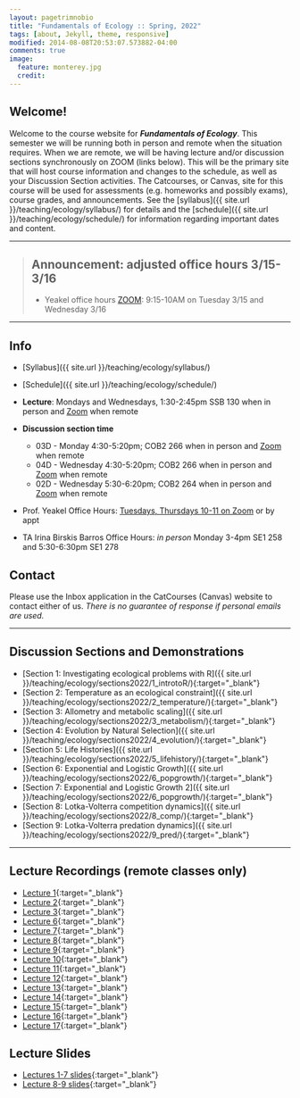 ```yaml
---
layout: pagetrimnobio
title: "Fundamentals of Ecology :: Spring, 2022"
tags: [about, Jekyll, theme, responsive]
modified: 2014-08-08T20:53:07.573882-04:00
comments: true
image:
  feature: monterey.jpg
  credit:
---
```


## Welcome!
Welcome to the course website for ***Fundamentals of Ecology***. This semester we will be running both in person and remote when the situation requires. When we are remote, we will be having lecture and/or discussion sections synchronously on ZOOM (links below). This will be the primary site that will host course information and changes to the schedule, as well as your Discussion Section activities. The Catcourses, or Canvas, site for this course will be used for assessments (e.g. homeworks and possibly exams), course grades, and announcements. See the [syllabus]({{ site.url }}/teaching/ecology/syllabus/) for details and the [schedule]({{ site.url }}/teaching/ecology/schedule/) for information regarding important dates and content.

---
> ## Announcement: adjusted office hours 3/15-3/16
> * Yeakel office hours [ZOOM](https://ucmerced.zoom.us/j/87957489369): 9:15-10AM on Tuesday 3/15 and Wednesday 3/16  

---

## Info
*	[Syllabus]({{ site.url }}/teaching/ecology/syllabus/)  
* [Schedule]({{ site.url }}/teaching/ecology/schedule/)  

*	**Lecture**: Mondays and Wednesdays, 1:30-2:45pm SSB 130 when in person and [Zoom](https://ucmerced.zoom.us/j/87957489369) when remote  
* **Discussion section time**  
    * 03D - Monday 4:30-5:20pm; COB2 266 when in person and [Zoom](https://ucmerced.zoom.us/j/87184971115) when remote  
    * 04D - Wednesday 4:30-5:20pm; COB2 266 when in person and [Zoom](https://ucmerced.zoom.us/j/84625324440) when remote  
    * 02D - Wednesday 5:30-6:20pm; COB2 264 when in person and [Zoom](https://ucmerced.zoom.us/j/89615858000) when remote   

*	Prof. Yeakel Office Hours: [Tuesdays, Thursdays 10-11 on Zoom](https://ucmerced.zoom.us/j/86299475624) or by appt  
*	TA Irina Birskis Barros Office Hours: *in person* Monday 3-4pm SE1 258 and 5:30-6:30pm SE1 278  

## Contact
Please use the Inbox application in the CatCourses (Canvas) website to contact either of us. *There is no guarantee of response if personal emails are used.*

---

## Discussion Sections and Demonstrations
* [Section 1: Investigating ecological problems with R]({{ site.url }}/teaching/ecology/sections2022/1_introtoR/){:target="_blank"}  
* [Section 2: Temperature as an ecological constraint]({{ site.url }}/teaching/ecology/sections2022/2_temperature/){:target="_blank"}  
* [Section 3: Allometry and metabolic scaling]({{ site.url }}/teaching/ecology/sections2022/3_metabolism/){:target="_blank"}  
* [Section 4: Evolution by Natural Selection]({{ site.url }}/teaching/ecology/sections2022/4_evolution/){:target="_blank"}  
* [Section 5: Life Histories]({{ site.url }}/teaching/ecology/sections2022/5_lifehistory/){:target="_blank"}  
* [Section 6: Exponential and Logistic Growth]({{ site.url }}/teaching/ecology/sections2022/6_popgrowth/){:target="_blank"}  
* [Section 7: Exponential and Logistic Growth 2]({{ site.url }}/teaching/ecology/sections2022/6_popgrowth/){:target="_blank"}  
* [Section 8: Lotka-Volterra competition dynamics]({{ site.url }}/teaching/ecology/sections2022/8_comp/){:target="_blank"}  
* [Section 9: Lotka-Volterra predation dynamics]({{ site.url }}/teaching/ecology/sections2022/9_pred/){:target="_blank"}  


---

## Lecture Recordings (remote classes only)
* [Lecture 1](https://ucmerced.box.com/s/gyv9cfl0evn04mxstosgz9xp368u2dzo){:target="_blank"}  
* [Lecture 2](https://ucmerced.box.com/s/t5fdocjyxkw4cv6jmqhtgtlmoabfrh8k){:target="_blank"}  
* [Lecture 3](https://ucmerced.box.com/s/tpshv110jg0xjtv6vxdn9x3dijxr0667){:target="_blank"}  
* [Lecture 6](https://ucmerced.box.com/s/npjt0dc46moo5iuzpyj4o3q9cb4t0x2c){:target="_blank"}  
* [Lecture 7](https://ucmerced.box.com/s/akdgjwdogwud0icpi98tlvnobcbpoy5m){:target="_blank"}  
* [Lecture 8](https://ucmerced.box.com/s/4kdzn45yq2595wjv1vtlec7674hx65eo){:target="_blank"}  
* [Lecture 9](https://ucmerced.box.com/s/mqinlz2o7w2p8upveqypbruxcd3njjcb){:target="_blank"}  
* [Lecture 10](https://ucmerced.box.com/s/uqadojywmwq2pndw49vhc9g02dgkn4a9){:target="_blank"}  
* [Lecture 11](https://ucmerced.box.com/s/ypq0ae37ptxvilw58iw2p2bglwukjds1){:target="_blank"}  
* [Lecture 12](https://ucmerced.box.com/s/tj2bwfxmmknu5b1p688h3022awhsja4c){:target="_blank"}  
* [Lecture 13](https://ucmerced.box.com/s/97xjasv6bmfzzvmk6k8ljopnz4ibf2kp){:target="_blank"}  
* [Lecture 14](https://ucmerced.box.com/s/g3u99zpzlkchl9xf6rkfqjopszjfa0je){:target="_blank"}  
* [Lecture 15](https://ucmerced.box.com/s/1x2dncxvg82fs11j2ffgcxylisfmz4vb){:target="_blank"}  
* [Lecture 16](https://ucmerced.box.com/s/brnfvx83i8pkkckqzjs1a07772l5yv2j){:target="_blank"}  
* [Lecture 17](https://ucmerced.box.com/s/3ulhgy76uvr3lzjx0ppngsjseonkokwu){:target="_blank"}  



## Lecture Slides  
* [Lectures 1-7 slides](https://ucmerced.box.com/s/7z2x0f06pf8zx5mpyksraqrcxa7czqj3){:target="_blank"}  
* [Lecture 8-9 slides](https://ucmerced.box.com/s/w1zjmetgdjvsrn0w2dwlhjqx4sgrd5qh){:target="_blank"}  

<!-- 
## Discussion Sections and Demonstrations
* [Demo 1: Intro to R]({{ site.url }}/teaching/ecology/summersections/demo_1_introtoR/){:target="_blank"}  
* [Section 1: Temperature as a constraint]({{ site.url }}/teaching/ecology/summersections/section_1_temperature/){:target="_blank"}  
* [Section 2: Metabolism & allometry]({{ site.url }}/teaching/ecology/summersections/section_2_metabolism/){:target="_blank"}  
* [Demo 2: Life histories]({{ site.url }}/teaching/ecology/summersections/demo_2_lifehistory/){:target="_blank"}
* [Section 3: Evolution by natural selection]({{ site.url }}/teaching/ecology/summersections/section_3_evolution/){:target="_blank"}
* [Demo 3: Game Theory]({{ site.url }}/teaching/ecology/summersections/demo_3_gametheory/){:target="_blank"}  
* [Section 4: Exponential and Logistic Growth]({{ site.url }}/teaching/ecology/summersections/section_4_pop1/){:target="_blank"}  
* [Section 5: Competition]({{ site.url }}/teaching/ecology/summersections/section_5_comp/){:target="_blank"}  
* [Demo 4: Simulating Competition]({{ site.url }}/teaching/ecology/summersections/demo_4_comp/){:target="_blank"}  
* [Demo 5: Simulating Predation]({{ site.url }}/teaching/ecology/summersections/demo_5_pred/){:target="_blank"}  
* [Section 6: Predation]({{ site.url }}/teaching/ecology/summersections/section_6_pred/){:target="_blank"}  
* [Section 7: Disease Dynamics]({{ site.url }}/teaching/ecology/summersections/section_7_disease/){:target="_blank"}  
* [Demo 6: Food webs]({{ site.url }}/teaching/ecology/summersections/demo_6_foodwebs/){:target="_blank"}  

---

## Lecture Recordings
* [Lecture 1 :: 6/22](https://ucmerced.box.com/s/m93lnwkd6ywha9h50bsd72js43nuauc1){:target="_blank"}   
* [Lecture 2 :: 6/24](https://ucmerced.box.com/s/nawj4u8oaazat9nzmxgwdp6plpn4dyhc){:target="_blank"}  
* [Lecture 3a :: 6/29](https://ucmerced.box.com/s/4m7k5w48ibfga9t270fuzoqad1tglys7){:target="_blank"}; [Lecture 3b :: 6/29](https://ucmerced.box.com/s/vc5ki6rxa9t6ulw89d5x98ejjajlpxpm){:target="_blank"}  
* [Lecture 4 :: 7/1](https://ucmerced.box.com/s/tkceytrmck1fl7muq0po076k6aoczd8v){:target="_blank"}  
* [Lecture 5 :: 7/6](https://ucmerced.box.com/s/2qlwghguintbzl0dz6b9nzvs3iujyxci){:target="_blank"}  
* [Lecture 6 :: 7/8](https://ucmerced.box.com/s/nvg0pl2x4fs74bmq4ij5clmnuqz1m0v8){:target="_blank"}  
* [Lecture 7 :: 7/13](https://ucmerced.box.com/s/o48jja5v9f3g4w3lsj181v9sbpd908f2){:target="_blank"}  
* [Lecture 8 :: 7/15](https://ucmerced.box.com/s/6pyh085pb578ghv4paumzylxy7vegmqw){:target="_blank"}  
* [Lecture 9 :: 7/20](https://ucmerced.box.com/s/zx2ightohn5mpdvewwbphylspzdus32c){:target="_blank"}  
* [Lecture 10 :: 7/22](https://ucmerced.box.com/s/ltjuz6sa9efld5fvobv6cwjlaulrhe0c){:target="_blank"}  
* [Lecture 11 :: 7/27](https://ucmerced.box.com/s/lf15tuo996wpmyr4sxc4oi6pmusltesb){:target="_blank"}  
* [Lecture 12 :: 7/29](https://ucmerced.box.com/s/7eh4j2nbsftaugawx770ew14olsrez0v){:target="_blank"}   
* [Lecture 13 :: 8/3](https://ucmerced.box.com/s/0mapcull8nrunc5h4qb330cjuuxtmigi){:target="_blank"}   
* [Lecture 14 :: 8/5](https://ucmerced.box.com/s/rc9wsa17ct51y6mg6b742igm5d5o5r6n){:target="_blank"}   
* [Lecture 15 :: 8/11](https://ucmerced.box.com/s/8hfbnh5acnu7mrucvrmenkbqnnu2hrau){:target="_blank"}   



## Lecture Slides
* [Lecture 1 :: 6/22](https://ucmerced.box.com/s/yoz5vwxnzg2rpbfgbxwbjfu4zalnyq85){:target="_blank"}  
* [Lecture 2 :: 6/24](https://ucmerced.box.com/s/4sd77mloba3vof3izqtfvcaovzefcudo){:target="_blank"}  
* [Lecture 3 notes :: 6/29](https://ucmerced.box.com/s/8ttqi8wvz8hy8nogvssq0rtzi187valy){:target="_blank"}; [Lecture 3 slides :: 6/29](https://ucmerced.box.com/s/k93scigxhbvjp1nxck8adnisqkc8xudf){:target="_blank"}
* [Lecture 4 :: 7/1](https://ucmerced.box.com/s/5rksgy58p1yn9knkdyb1dvdkauwqy6pv){:target="_blank"}  
* [Lecture 5 :: 7/6](https://ucmerced.box.com/s/vzwbn7hn0kejly5lmulyezkqc6p9dwd6){:target="_blank"}  
* [Lecture 6 :: 7/8](https://ucmerced.box.com/s/p3v2elc94rgkrqjqsfrxhhe05hlcwgmk){:target="_blank"}  
* [Lecture 7 :: 7/13](https://ucmerced.box.com/s/8o575dr8av8v3w5p00ro469h8w3qp6qa){:target="_blank"}  
* [Lecture 8 :: 7/15](https://ucmerced.box.com/s/m8tj3uil82dmyodjy46ev4zz1398v11n){:target="_blank"}  
* [Lecture 9 :: 7/20](https://ucmerced.box.com/s/wp1gf776m9ei4mvbidaqaz124o9cerh6){:target="_blank"}  
* [Lecture 10 :: 7/22](https://ucmerced.box.com/s/k5gp736lk8jla12qwlxuako2jxrh2l5d){:target="_blank"}  
* [Lecture 11 :: 7/27](https://ucmerced.box.com/s/1ju74uor35y7grz8uwqg9lfomb6uhisz){:target="_blank"}  
* [Lecture 12 :: 7/29](https://ucmerced.box.com/s/hxfy8k4f4ms5nshxt6noomczfxgs5nt9){:target="_blank"}  
* [Lecture 13 :: 8/3](https://ucmerced.box.com/s/tyisqfwjultrvx9blu1jaxvr17x18uef){:target="_blank"}  
* [Lecture 14 :: 8/5](https://ucmerced.box.com/s/hqe9wlc6n1wqhyhg4qrvlwa2pe99ws3z){:target="_blank"}  
* [Lecture 15 :: 8/10](https://ucmerced.box.com/s/l0aw8t84qw8ixdr4q9g38n5nldtt2dgw){:target="_blank"} -->